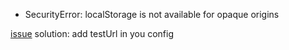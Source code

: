 * SecurityError: localStorage is not available for opaque origins

[issue](https://github.com/jsdom/jsdom/issues/2304) solution: add testUrl in you config








